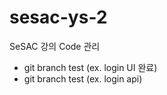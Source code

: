 # sesac-ys-2

SeSAC 강의 Code 관리

- git branch test (ex. login UI 완료)
- git branch test (ex. login api)